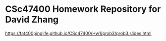 # CSc47400 Homework Repository for David Zhang

https://tat400pinglife.github.io/CSc47400/Hw1/prob3/prob3.slides.html
